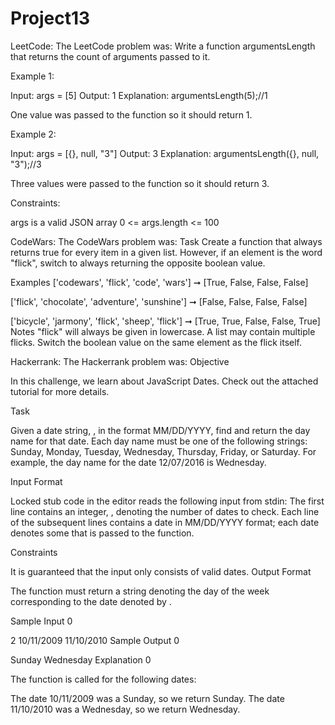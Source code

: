 # Project13

LeetCode:
The LeetCode problem was:
Write a function argumentsLength that returns the count of arguments passed to it. 

Example 1: 

Input: args = [5]
Output: 1
Explanation: 
argumentsLength(5);//1

One value was passed to the function so it should return 1.

Example 2: 

Input: args = [{}, null, "3"]
Output: 3
Explanation: 
argumentsLength({}, null, "3");//3

Three values were passed to the function so it should return 3.

Constraints:

args is a valid JSON array 
0 <= args.length <= 100







CodeWars: 
The CodeWars problem was:
Task
Create a function that always returns true for every item in a given list. However, if an element is the word "flick", switch to always returning the opposite boolean value.

Examples
['codewars', 'flick', 'code', 'wars'] ➞ [True, False, False, False]

['flick', 'chocolate', 'adventure', 'sunshine'] ➞ [False, False, False, False]

['bicycle', 'jarmony', 'flick', 'sheep', 'flick'] ➞ [True, True, False, False, True]
Notes
"flick" will always be given in lowercase.
A list may contain multiple flicks.
Switch the boolean value on the same element as the flick itself.







Hackerrank:
The Hackerrank problem was: 
Objective

In this challenge, we learn about JavaScript Dates. Check out the attached tutorial for more details.

Task

Given a date string, , in the format MM/DD/YYYY, find and return the day name for that date. Each day name must be one of the following strings: Sunday, Monday, Tuesday, Wednesday, Thursday, Friday, or Saturday. For example, the day name for the date 12/07/2016 is Wednesday.

Input Format

Locked stub code in the editor reads the following input from stdin:
The first line contains an integer, , denoting the number of dates to check.
Each line  of the  subsequent lines contains a date in MM/DD/YYYY format; each date denotes some  that is passed to the function.

Constraints

It is guaranteed that the input only consists of valid dates.
Output Format

The function must return a string denoting the day of the week corresponding to the date denoted by .

Sample Input 0

2
10/11/2009
11/10/2010
Sample Output 0

Sunday
Wednesday
Explanation 0

The function is called for the following  dates:

The date 10/11/2009 was a Sunday, so we return Sunday.
The date 11/10/2010 was a Wednesday, so we return Wednesday.
